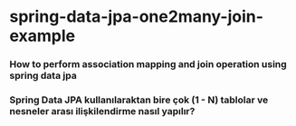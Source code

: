 # spring-data-jpa-one2many-join-example
### How to perform association mapping and join operation using spring data jpa
### Spring Data JPA kullanılaraktan bire çok (1 - N) tablolar ve nesneler arası ilişkilendirme nasıl yapılır?